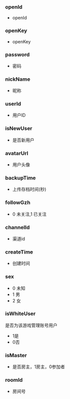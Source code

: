 ### **openId**
- openId

### **openKey**
- openKey

### **password**
- 密码

### **nickName**
- 昵称

### **userId**
- 用户ID

### **isNewUser**
- 是否新用户

### **avatarUrl**
- 用户头像

### **backupTime**
- 上传存档时间(秒)

### **followGzh**
- 0 未关注,1 已关注

### **channelId**
- 渠道id

### **createTime**
- 创建时间

### **sex**
- 0 未知
- 1 男
- 2 女

### **isWhiteUser**
是否为该游戏管理账号用户
- 1是
- 0否

### **isMaster**
- 是否房主，1房主，0参加者

### **roomId**
- 房间号
